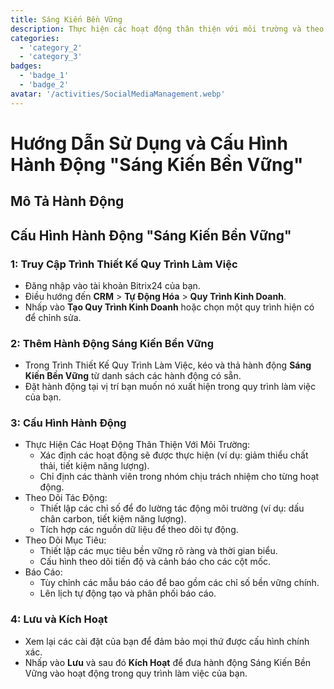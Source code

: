 ```yaml
---
title: Sáng Kiến Bền Vững
description: Thực hiện các hoạt động thân thiện với môi trường và theo dõi tác động của chúng.
categories: 
  - 'category_2'
  - 'category_3'
badges: 
  - 'badge_1'
  - 'badge_2'
avatar: '/activities/SocialMediaManagement.webp'
---
```


# Hướng Dẫn Sử Dụng và Cấu Hình Hành Động "Sáng Kiến Bền Vững"

## Mô Tả Hành Động

## **Cấu Hình Hành Động "Sáng Kiến Bền Vững"**

### 1: Truy Cập Trình Thiết Kế Quy Trình Làm Việc
- Đăng nhập vào tài khoản Bitrix24 của bạn.
- Điều hướng đến **CRM** > **Tự Động Hóa** > **Quy Trình Kinh Doanh**.
- Nhấp vào **Tạo Quy Trình Kinh Doanh** hoặc chọn một quy trình hiện có để chỉnh sửa.

### 2: Thêm Hành Động Sáng Kiến Bền Vững
- Trong Trình Thiết Kế Quy Trình Làm Việc, kéo và thả hành động **Sáng Kiến Bền Vững** từ danh sách các hành động có sẵn.
- Đặt hành động tại vị trí bạn muốn nó xuất hiện trong quy trình làm việc của bạn.

### 3: Cấu Hình Hành Động
- Thực Hiện Các Hoạt Động Thân Thiện Với Môi Trường:
  - Xác định các hoạt động sẽ được thực hiện (ví dụ: giảm thiểu chất thải, tiết kiệm năng lượng).
  - Chỉ định các thành viên trong nhóm chịu trách nhiệm cho từng hoạt động.
- Theo Dõi Tác Động:
  - Thiết lập các chỉ số để đo lường tác động môi trường (ví dụ: dấu chân carbon, tiết kiệm năng lượng).
  - Tích hợp các nguồn dữ liệu để theo dõi tự động.
- Theo Dõi Mục Tiêu:
  - Thiết lập các mục tiêu bền vững rõ ràng và thời gian biểu.
  - Cấu hình theo dõi tiến độ và cảnh báo cho các cột mốc.
- Báo Cáo:
  - Tùy chỉnh các mẫu báo cáo để bao gồm các chỉ số bền vững chính.
  - Lên lịch tự động tạo và phân phối báo cáo.

### 4: Lưu và Kích Hoạt
- Xem lại các cài đặt của bạn để đảm bảo mọi thứ được cấu hình chính xác.
- Nhấp vào **Lưu** và sau đó **Kích Hoạt** để đưa hành động Sáng Kiến Bền Vững vào hoạt động trong quy trình làm việc của bạn.